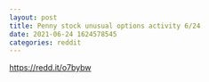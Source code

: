 ```yaml
--- 
layout: post 
title: Penny stock unusual options activity 6/24 
date: 2021-06-24 1624578545 
categories: reddit 
--- 
```

https://redd.it/o7bybw
